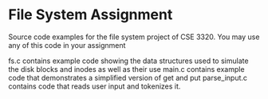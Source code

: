 # File System Assignment
Source code examples for the file system project of CSE 3320.  You may use any of this code in your assignment

fs.c contains example code showing the data structures used to simulate the disk blocks and inodes as well as their use
main.c contains example code that demonstrates a simplified version of get and put
parse_input.c contains code that reads user input and tokenizes it.
